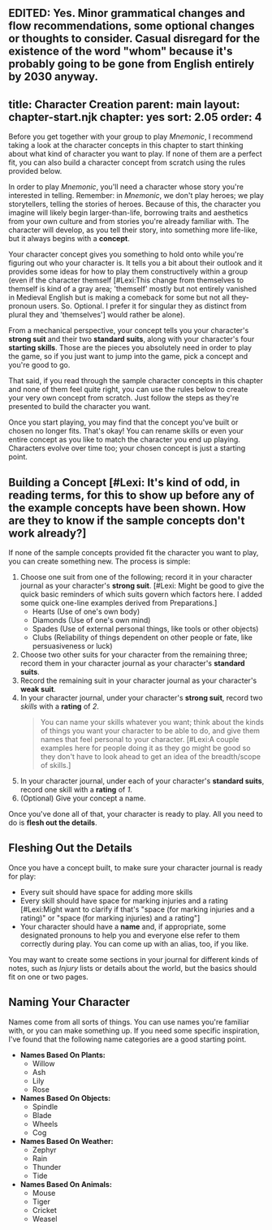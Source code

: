 EDITED: Yes. Minor grammatical changes and flow recommendations, some optional changes or thoughts to consider. Casual disregard for the existence of the word "whom" because it's probably going to be gone from English entirely by 2030 anyway.
---
title: Character Creation
parent: main
layout: chapter-start.njk
chapter: yes
sort: 2.05
order: 4
---

Before you get together with your group to play *Mnemonic*, I recommend taking a look at the character concepts in this chapter to start thinking about what kind of character you want to play. If none of them are a perfect fit, you can also build a character concept from scratch using the rules provided below.

In order to play *Mnemonic*, you'll need a character whose story you're interested in telling. Remember: in *Mnemonic*, we don't play heroes; we play storytellers, telling the stories of heroes. Because of this, the character you imagine will likely begin larger-than-life, borrowing traits and aesthetics from your own culture and from stories you're already familiar with. The character will develop, as you tell their story, into something more life-like, but it always begins with a **concept**.

Your character concept gives you something to hold onto while you're figuring out who your character is. It tells you a bit about their outlook and it provides some ideas for how to play them constructively within a group (even if the character themself [#Lexi:This change from themselves to themself is kind of a gray area; 'themself' mostly but not entirely vanished in Medieval English but is making a comeback for some but not all they-pronoun users. So. Optional. I prefer it for singular they as distinct from plural they and 'themselves'] would rather be alone).

From a mechanical perspective, your concept tells you your character's **strong suit** and their two **standard suits**, along with your character's four **starting skills**. Those are the pieces you absolutely need in order to play the game, so if you just want to jump into the game, pick a concept and you're good to go.

That said, if you read through the sample character concepts in this chapter and none of them feel quite right, you can use the rules below to create your very own concept from scratch. Just follow the steps as they're presented to build the character you want.

Once you start playing, you may find that the concept you've built or chosen no longer fits. That's okay! You can rename skills or even your entire concept as you like to match the character you end up playing. Characters evolve over time too; your chosen concept is just a starting point.

## Building a Concept [#Lexi: It's kind of odd, in reading terms, for this to show up before any of the example concepts have been shown. How are they to know if the sample concepts don't work already?]
If none of the sample concepts provided fit the character you want to play, you can create something new. The process is simple:

1. Choose one suit from one of the following; record it in your character journal as your character's **strong suit**. [#Lexi: Might be good to give the quick basic reminders of which suits govern which factors here. I added some quick one-line examples derived from Preparations.]
    - Hearts (Use of one's own body)
    - Diamonds (Use of one's own mind)
    - Spades (Use of external personal things, like tools or other objects)
    - Clubs (Reliability of things dependent on other people or fate, like persuasiveness or luck)
2. Choose two other suits for your character from the remaining three; record them in your character journal as your character's **standard suits**.
3. Record the remaining suit in your character journal as your character's **weak suit**.
4. In your character journal, under your character's **strong suit**, record two *skills* with a **rating** of *2*.
    > You can name your skills whatever you want; think about the kinds of things you want your character to be able to do, and give them names that feel personal to your character. [#Lexi:A couple examples here for people doing it as they go might be good so they don't have to look ahead to get an idea of the breadth/scope of skills.]
5. In your character journal, under each of your character's **standard suits**, record one skill with a **rating** of *1*.
6. (Optional) Give your concept a name.

Once you've done all of that, your character is ready to play. All you need to do is **flesh out the details**.

## Fleshing Out the Details
Once you have a concept built, to make sure your character journal is ready for play:
- Every suit should have space for adding more skills
- Every skill should have space for marking injuries and a rating [#Lexi:Might want to clarify if that's "space (for marking injuries and a rating)" or "space (for marking injuries) and a rating"]
- Your character should have a **name** and, if appropriate, some designated pronouns to help you and everyone else refer to them correctly during play. You can come up with an alias, too, if you like.

You may want to create some sections in your journal for different kinds of notes, such as *Injury* lists or details about the world, but the basics should fit on one or two pages.

## Naming Your Character
Names come from all sorts of things. You can use names you're familiar with, or you can make something up. If you need some specific inspiration, I've found that the following name categories are a good starting point.

- **Names Based On Plants:**
    - Willow
    - Ash
    - Lily
    - Rose
- **Names Based On Objects:**
    - Spindle
    - Blade
    - Wheels
    - Cog
- **Names Based On Weather:**
    - Zephyr
    - Rain
    - Thunder
    - Tide
- **Names Based On Animals:**
    - Mouse
    - Tiger
    - Cricket
    - Weasel
